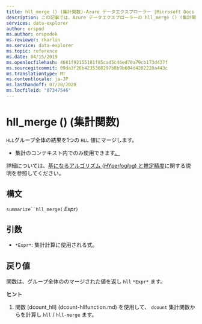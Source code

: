 ```yaml
---
title: hll_merge () (集計関数)-Azure データエクスプローラー |Microsoft Docs
description: この記事では、Azure データエクスプローラーの hll_merge () (集計関数) について説明します。
services: data-explorer
author: orspod
ms.author: orspodek
ms.reviewer: rkarlin
ms.service: data-explorer
ms.topic: reference
ms.date: 04/15/2019
ms.openlocfilehash: 4681f92155181f85cad5c46ed70a79cb173d437f
ms.sourcegitcommit: 09da3f26b4235368297b8b9b604d4282228a443c
ms.translationtype: MT
ms.contentlocale: ja-JP
ms.lasthandoff: 07/28/2020
ms.locfileid: "87347546"
---
```

# <a name="hll_merge-aggregation-function"></a>hll_merge () (集計関数)

`HLL`グループ全体の結果を1つの `HLL` 値にマージします。

* 集計のコンテキスト内でのみ使用できます[。](summarizeoperator.md)

詳細については、[基になるアルゴリズム (*H*Yper*l*og*l*og) と推定精度](dcount-aggfunction.md#estimation-accuracy)に関する説明を参照してください。

## <a name="syntax"></a>構文

`summarize``hll_merge(` *Expr*`)`

## <a name="arguments"></a>引数

* `*Expr*`: 集計計算に使用される式。

## <a name="returns"></a>戻り値

関数は、グループ全体ののマージされた値を返し `hll` `*Expr*` ます。
 
**ヒント**

1) 関数 [dcount_hll] (dcount-hllfunction.md) を使用して、 `dcount` 集計関数からを計算し `hll`  /  `hll-merge` ます。
